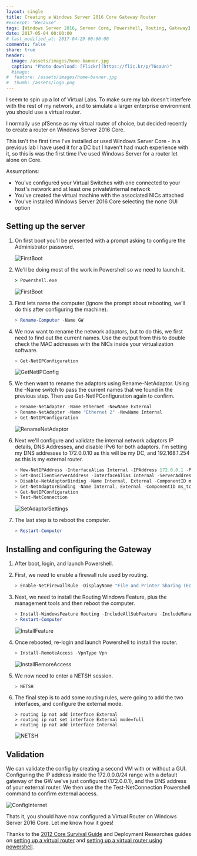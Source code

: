 ```yaml
---
layout: single
title: Creating a Windows Server 2016 Core Gateway Router
#excerpt: "Because"
tags: [Windows Server 2016, Server Core, Powershell, Routing, Gateway]
date: 2017-05-04 00:00:00
# last_modified_at: 2017-04-29 00:00:00
comments: false
share: true
header:
  image: /assets/images/home-banner.jpg
  caption: "Photo download: [Flickr](https://flic.kr/p/T6saUn)"
  #image:
#  feature: /assets/images/home-banner.jpg
#  thumb: /assets/logo.png
---
```

I seem to spin up a lot of Virtual Labs. To make sure my lab doesn't interfere with the rest of my network, and to simulate a larger enterprise environment you should use a virtual router.

I normally use pfSense as my virtual router of choice, but decided recently to create a router on Windows Server 2016 Core.

This isn't the first time I've installed or used Windows Server Core - in a previous lab I have used it for a DC but I haven't had much experience with it, so this is was the first time I've used Windows Server for a router let alone on Core.

Assumptions: 
- You've configured your Virtual Switches with one connected to your host's network and at least one private\internal network
- You've created the virtual machine with the associated NICs attached
- You've installed Windows Server 2016 Core selecting the none GUI option

## Setting up the server

1. On first boot you'll be presented with a prompt asking to configure the Administrator password.

   ![FirstBoot](/assets/images/posts/GatewayOnHyperVCore/FirstBoot.jpg)

1. We'll be doing most of the work in Powershell so we need to launch it.

   ```cmd
   > Powershell.exe
   ```
   ![FirstBoot](/assets/images/posts/GatewayOnHyperVCore/Powershell.jpg)

1. First lets name the computer (ignore the prompt about rebooting, we'll do this after configuring the machine).

   ```Powershell
   > Rename-Computer -Name GW
   ```

1. We now want to rename the network adaptors, but to do this, we first need to find out the current names. Use the output from this to double check the MAC addresses with the NICs inside your virtualization software.

   ```Powershell
   > Get-NetIPConfiguration
   ```
   ![GetNetIPConfig](/assets/images/posts/GatewayOnHyperVCore/GetNetIPConfig.jpg)
      
1. We then want to rename the adaptors using Rename-NetAdaptor. Using the -Name switch to pass the current names that we found in the previous step. Then use Get-NetIPConfiguration again to confirm.

   ```Powershell
   > Rename-NetAdapter -Name Ethernet -NewName External
   > Rename-NetAdapter -Name "Ethernet 2" -NewName Internal
   > Get-NetIPConfiguration
   ```
   ![RenameNetAdaptor](/assets/images/posts/GatewayOnHyperVCore/RenameNetAdaptor.jpg)

1. Next we'll configure and validate the internal network adaptors IP details, DNS Addresses, and disable IPv6 for both adaptors. I'm setting my DNS addresses to 172.0.0.10 as this will be my DC, and 192.168.1.254 as this is my external router. 

   ```Powershell
   > New-NetIPAddress -InterfaceAlias Internal -IPAddress 172.0.0.1 -PrefixLength 24
   > Set-DnsClientServerAddress -InterfaceAlias Internal -ServerAddresses 172.0.0.10, 192.168.1.1
   > Disable-NetAdaptorBinding -Name Internal, External -ComponentID ms_tcpip6
   > Get-NetAdaptorBinding -Name Internal, External -ComponentID ms_tcpip6
   > Get-NetIPConfiguration
   > Test-NetConnection
   ```
   ![SetAdaptorSettings](/assets/images/posts/GatewayOnHyperVCore/SetAdaptorSettings.jpg)

1. The last step is to reboot the computer.

   ```Powershell
   > Restart-Computer
   ```

## Installing and configuring the Gateway

1. After boot, login, and launch Powershell.
1. First, we need to enable a firewall rule used by routing.

   ```Powershell
   > Enable-NetFirewallRule -DisplayName "File and Printer Sharing (Echo Request - ICMPv4-In)"
   ```
  
1. Next, we need to install the Routing Windows Feature, plus the management tools and then reboot the computer.

   ```Powershell
   > Install-WindowsFeature Routing -IncludeAllSubFeature -IncludeManagementTools
   > Restart-Computer
   ```
   ![InstallFeature](/assets/images/posts/GatewayOnHyperVCore/InstallFeature.jpg)

1. Once rebooted, re-login and launch Powershell to install the router.

   ```Powershell
   > Install-RemoteAccess -VpnType Vpn
   ```
   ![InstallRemoreAccess](/assets/images/posts/GatewayOnHyperVCore/InstallRemoreAccess.jpg)

1. We now need to enter a NETSH session.

   ```Powershell
   > NETSH
   ```
1. The final step is to add some routing rules, were going to add the two interfaces, and configure the external mode.

   ```NETSH
   > routing ip nat add interface External
   > routing ip nat set interface External mode=full
   > routing ip nat add interface Internal
   ```
   ![NETSH](/assets/images/posts/GatewayOnHyperVCore/NETSH.jpg)

## Validation

We can validate the config by creating a second VM with or without a GUI. Configuring the IP address inside the 172.0.0.0/24 range with a default gateway of the GW we've just configured (172.0.0.1), and the DNS address of your external router. We then use the the Test-NetConnection Powershell command to confirm external access.


   ![ConfigInternet](/assets/images/posts/GatewayOnHyperVCore/ConfirmInternet.jpg)

Thats it, you should have now configured a Virtual Router on Windows Server 2016 Core. Let me know how it goes!

Thanks to the [2012 Core Survival Guide](https://blogs.technet.microsoft.com/bruce_adamczak/2013/01/15/2012-core-survival-guide/) and Deployment Researches guides on [setting up a virtual router](http://deploymentresearch.com/Research/Post/285/Using-a-virtual-router-for-your-lab-and-test-environment) and [setting up a virtual router using powershell](http://deploymentresearch.com/Research/Post/387/Install-a-Virtual-Router-based-on-Windows-Server-2012-R2-using-PowerShell).